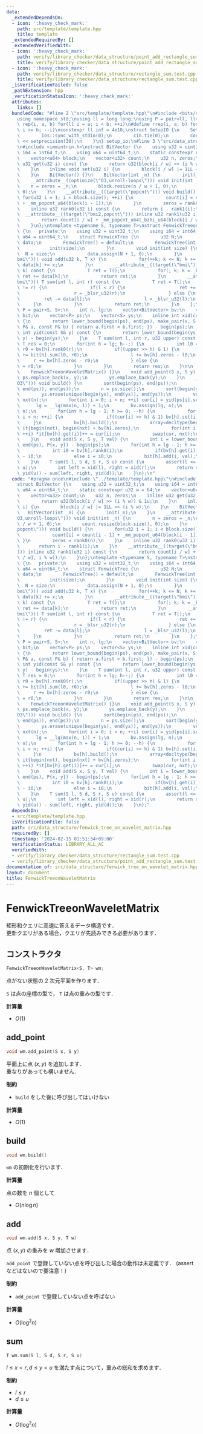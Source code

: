 ```yaml
---
data:
  _extendedDependsOn:
  - icon: ':heavy_check_mark:'
    path: src/template/template.hpp
    title: template
  _extendedRequiredBy: []
  _extendedVerifiedWith:
  - icon: ':heavy_check_mark:'
    path: verify/library_checker/data_structure/point_add_rectangle_sum.test.cpp
    title: verify/library_checker/data_structure/point_add_rectangle_sum.test.cpp
  - icon: ':heavy_check_mark:'
    path: verify/library_checker/data_structure/rectangle_sum.test.cpp
    title: verify/library_checker/data_structure/rectangle_sum.test.cpp
  _isVerificationFailed: false
  _pathExtension: hpp
  _verificationStatusIcon: ':heavy_check_mark:'
  attributes:
    links: []
  bundledCode: "#line 2 \"src/template/template.hpp\"\n#include <bits/stdc++.h>\n\
    using namespace std;\nusing ll = long long;\nusing P = pair<ll, ll>;\n#define\
    \ rep(i, a, b) for(ll i = a; i < b; ++i)\n#define rrep(i, a, b) for(ll i = a;\
    \ i >= b; --i)\nconstexpr ll inf = 4e18;\nstruct SetupIO {\n    SetupIO() {\n\
    \        ios::sync_with_stdio(0);\n        cin.tie(0);\n        cout << fixed\
    \ << setprecision(30);\n    }\n} setup_io;\n#line 3 \"src/data_structure/fenwick_tree_on_wavelet_matrix.hpp\"\
    \n#include <immintrin.h>\nstruct BitVector {\n    using u32 = uint32_t;\n    using\
    \ i64 = int64_t;\n    using u64 = uint64_t;\n    static constexpr u32 w = 64;\n\
    \    vector<u64> block;\n    vector<u32> count;\n    u32 n, zeros;\n    inline\
    \ u32 get(u32 i) const {\n        return u32(block[i / w] >> (i % w)) & 1u;\n\
    \    }\n    inline void set(u32 i) {\n        block[i / w] |= 1LL << (i % w);\n\
    \    }\n    BitVector() {}\n    BitVector(int _n) {\n        init(_n);\n    }\n\
    \    __attribute__((optimize(\"O3,unroll-loops\"))) void init(int _n) {\n    \
    \    n = zeros = _n;\n        block.resize(n / w + 1, 0);\n        count.resize(block.size(),\
    \ 0);\n    }\n    __attribute__((target(\"popcnt\"))) void build() {\n       \
    \ for(u32 i = 1; i < block.size(); ++i) {\n            count[i] = count[i - 1]\
    \ + _mm_popcnt_u64(block[i - 1]);\n        }\n        zeros = rank0(n);\n    }\n\
    \    inline u32 rank0(u32 i) const {\n        return i - rank1(i);\n    }\n  \
    \  __attribute__((target(\"bmi2,popcnt\"))) inline u32 rank1(u32 i) const {\n\
    \        return count[i / w] + _mm_popcnt_u64(_bzhi_u64(block[i / w], i % w));\n\
    \    }\n};\ntemplate <typename S, typename T>\nstruct FenwickTreeonWaveletMatrix\
    \ {\n   private:\n    using u32 = uint32_t;\n    using i64 = int64_t;\n    using\
    \ u64 = uint64_t;\n    struct FenwickTree {\n        u32 N;\n        vector<T>\
    \ data;\n        FenwickTree() = default;\n        FenwickTree(int size) {\n \
    \           init(size);\n        }\n        void init(int size) {\n          \
    \  N = size;\n            data.assign(N + 1, 0);\n        }\n        __attribute__((target(\"\
    bmi\"))) void add(u32 k, T x) {\n            for(++k; k <= N; k += _blsi_u32(k))\
    \ data[k] += x;\n        }\n        __attribute__((target(\"bmi\"))) T sum(u32\
    \ k) const {\n            T ret = T();\n            for(; k; k = _blsr_u32(k))\
    \ ret += data[k];\n            return ret;\n        }\n        __attribute__((target(\"\
    bmi\"))) T sum(int l, int r) const {\n            T ret = T();\n            while(l\
    \ != r) {\n                if(l < r) {\n                    ret += data[r];\n\
    \                    r = _blsr_u32(r);\n                } else {\n           \
    \         ret -= data[l];\n                    l = _blsr_u32(l);\n           \
    \     }\n            }\n            return ret;\n        }\n    };\n    using\
    \ P = pair<S, S>;\n    int n, lg;\n    vector<BitVector> bv;\n    vector<FenwickTree>\
    \ bit;\n    vector<P> ps;\n    vector<S> ys;\n    inline int xid(const S& x) const\
    \ {\n        return lower_bound(begin(ps), end(ps), make_pair(x, S()), [](const\
    \ P& a, const P& b) { return a.first < b.first; }) - begin(ps);\n    }\n    inline\
    \ int yid(const S& y) const {\n        return lower_bound(begin(ys), end(ys),\
    \ y) - begin(ys);\n    }\n    T sum(int l, int r, u32 upper) const {\n       \
    \ T res = 0;\n        for(int h = lg; h--;) {\n            int l0 = bv[h].rank0(l),\
    \ r0 = bv[h].rank0(r);\n            if((upper >> h) & 1) {\n                res\
    \ += bit[h].sum(l0, r0);\n                l += bv[h].zeros - l0;\n           \
    \     r += bv[h].zeros - r0;\n            } else {\n                l = l0, r\
    \ = r0;\n            }\n        }\n        return res;\n    }\n\n   public:\n\
    \    FenwickTreeonWaveletMatrix() {}\n    void add_point(S x, S y) {\n       \
    \ ps.emplace_back(x, y);\n        ys.emplace_back(y);\n    }\n    __attribute__((optimize(\"\
    O3\"))) void build() {\n        sort(begin(ps), end(ps));\n        ps.erase(unique(begin(ps),\
    \ end(ps)), end(ps));\n        n = ps.size();\n        sort(begin(ys), end(ys));\n\
    \        ys.erase(unique(begin(ys), end(ys)), end(ys));\n        vector<u32> cur(n),\
    \ nxt(n);\n        for(int i = 0; i < n; ++i) cur[i] = yid(ps[i].second);\n  \
    \      lg = __lg(max(n, 1)) + 1;\n        bv.assign(lg, n);\n        bit.assign(lg,\
    \ n);\n        for(int h = lg - 1; h >= 0; --h) {\n            for(int i = 0;\
    \ i < n; ++i) {\n                if((cur[i] >> h) & 1) bv[h].set(i);\n       \
    \     }\n            bv[h].build();\n            array<decltype(begin(nxt)), 2>\
    \ it{begin(nxt), begin(nxt) + bv[h].zeros};\n            for(int i = 0; i < n;\
    \ ++i) *it[bv[h].get(i)]++ = cur[i];\n            swap(cur, nxt);\n        }\n\
    \    }\n    void add(S x, S y, T val) {\n        int i = lower_bound(begin(ps),\
    \ end(ps), P{x, y}) - begin(ps);\n        for(int h = lg - 1; h >= 0; --h) {\n\
    \            int i0 = bv[h].rank0(i);\n            if(bv[h].get(i)) i += bv[h].zeros\
    \ - i0;\n            else i = i0;\n            bit[h].add(i, val);\n        }\n\
    \    }\n    T sum(S l, S d, S r, S u) const {\n        assert(l <= r and d <=\
    \ u);\n        int left = xid(l), right = xid(r);\n        return sum(left, right,\
    \ yid(u)) - sum(left, right, yid(d));\n    }\n};\n"
  code: "#pragma once\n#include \"../template/template.hpp\"\n#include <immintrin.h>\n\
    struct BitVector {\n    using u32 = uint32_t;\n    using i64 = int64_t;\n    using\
    \ u64 = uint64_t;\n    static constexpr u32 w = 64;\n    vector<u64> block;\n\
    \    vector<u32> count;\n    u32 n, zeros;\n    inline u32 get(u32 i) const {\n\
    \        return u32(block[i / w] >> (i % w)) & 1u;\n    }\n    inline void set(u32\
    \ i) {\n        block[i / w] |= 1LL << (i % w);\n    }\n    BitVector() {}\n \
    \   BitVector(int _n) {\n        init(_n);\n    }\n    __attribute__((optimize(\"\
    O3,unroll-loops\"))) void init(int _n) {\n        n = zeros = _n;\n        block.resize(n\
    \ / w + 1, 0);\n        count.resize(block.size(), 0);\n    }\n    __attribute__((target(\"\
    popcnt\"))) void build() {\n        for(u32 i = 1; i < block.size(); ++i) {\n\
    \            count[i] = count[i - 1] + _mm_popcnt_u64(block[i - 1]);\n       \
    \ }\n        zeros = rank0(n);\n    }\n    inline u32 rank0(u32 i) const {\n \
    \       return i - rank1(i);\n    }\n    __attribute__((target(\"bmi2,popcnt\"\
    ))) inline u32 rank1(u32 i) const {\n        return count[i / w] + _mm_popcnt_u64(_bzhi_u64(block[i\
    \ / w], i % w));\n    }\n};\ntemplate <typename S, typename T>\nstruct FenwickTreeonWaveletMatrix\
    \ {\n   private:\n    using u32 = uint32_t;\n    using i64 = int64_t;\n    using\
    \ u64 = uint64_t;\n    struct FenwickTree {\n        u32 N;\n        vector<T>\
    \ data;\n        FenwickTree() = default;\n        FenwickTree(int size) {\n \
    \           init(size);\n        }\n        void init(int size) {\n          \
    \  N = size;\n            data.assign(N + 1, 0);\n        }\n        __attribute__((target(\"\
    bmi\"))) void add(u32 k, T x) {\n            for(++k; k <= N; k += _blsi_u32(k))\
    \ data[k] += x;\n        }\n        __attribute__((target(\"bmi\"))) T sum(u32\
    \ k) const {\n            T ret = T();\n            for(; k; k = _blsr_u32(k))\
    \ ret += data[k];\n            return ret;\n        }\n        __attribute__((target(\"\
    bmi\"))) T sum(int l, int r) const {\n            T ret = T();\n            while(l\
    \ != r) {\n                if(l < r) {\n                    ret += data[r];\n\
    \                    r = _blsr_u32(r);\n                } else {\n           \
    \         ret -= data[l];\n                    l = _blsr_u32(l);\n           \
    \     }\n            }\n            return ret;\n        }\n    };\n    using\
    \ P = pair<S, S>;\n    int n, lg;\n    vector<BitVector> bv;\n    vector<FenwickTree>\
    \ bit;\n    vector<P> ps;\n    vector<S> ys;\n    inline int xid(const S& x) const\
    \ {\n        return lower_bound(begin(ps), end(ps), make_pair(x, S()), [](const\
    \ P& a, const P& b) { return a.first < b.first; }) - begin(ps);\n    }\n    inline\
    \ int yid(const S& y) const {\n        return lower_bound(begin(ys), end(ys),\
    \ y) - begin(ys);\n    }\n    T sum(int l, int r, u32 upper) const {\n       \
    \ T res = 0;\n        for(int h = lg; h--;) {\n            int l0 = bv[h].rank0(l),\
    \ r0 = bv[h].rank0(r);\n            if((upper >> h) & 1) {\n                res\
    \ += bit[h].sum(l0, r0);\n                l += bv[h].zeros - l0;\n           \
    \     r += bv[h].zeros - r0;\n            } else {\n                l = l0, r\
    \ = r0;\n            }\n        }\n        return res;\n    }\n\n   public:\n\
    \    FenwickTreeonWaveletMatrix() {}\n    void add_point(S x, S y) {\n       \
    \ ps.emplace_back(x, y);\n        ys.emplace_back(y);\n    }\n    __attribute__((optimize(\"\
    O3\"))) void build() {\n        sort(begin(ps), end(ps));\n        ps.erase(unique(begin(ps),\
    \ end(ps)), end(ps));\n        n = ps.size();\n        sort(begin(ys), end(ys));\n\
    \        ys.erase(unique(begin(ys), end(ys)), end(ys));\n        vector<u32> cur(n),\
    \ nxt(n);\n        for(int i = 0; i < n; ++i) cur[i] = yid(ps[i].second);\n  \
    \      lg = __lg(max(n, 1)) + 1;\n        bv.assign(lg, n);\n        bit.assign(lg,\
    \ n);\n        for(int h = lg - 1; h >= 0; --h) {\n            for(int i = 0;\
    \ i < n; ++i) {\n                if((cur[i] >> h) & 1) bv[h].set(i);\n       \
    \     }\n            bv[h].build();\n            array<decltype(begin(nxt)), 2>\
    \ it{begin(nxt), begin(nxt) + bv[h].zeros};\n            for(int i = 0; i < n;\
    \ ++i) *it[bv[h].get(i)]++ = cur[i];\n            swap(cur, nxt);\n        }\n\
    \    }\n    void add(S x, S y, T val) {\n        int i = lower_bound(begin(ps),\
    \ end(ps), P{x, y}) - begin(ps);\n        for(int h = lg - 1; h >= 0; --h) {\n\
    \            int i0 = bv[h].rank0(i);\n            if(bv[h].get(i)) i += bv[h].zeros\
    \ - i0;\n            else i = i0;\n            bit[h].add(i, val);\n        }\n\
    \    }\n    T sum(S l, S d, S r, S u) const {\n        assert(l <= r and d <=\
    \ u);\n        int left = xid(l), right = xid(r);\n        return sum(left, right,\
    \ yid(u)) - sum(left, right, yid(d));\n    }\n};"
  dependsOn:
  - src/template/template.hpp
  isVerificationFile: false
  path: src/data_structure/fenwick_tree_on_wavelet_matrix.hpp
  requiredBy: []
  timestamp: '2024-02-15 01:51:34+09:00'
  verificationStatus: LIBRARY_ALL_AC
  verifiedWith:
  - verify/library_checker/data_structure/rectangle_sum.test.cpp
  - verify/library_checker/data_structure/point_add_rectangle_sum.test.cpp
documentation_of: src/data_structure/fenwick_tree_on_wavelet_matrix.hpp
layout: document
title: FenwickTreeonWaveletMatrix
---
```


# FenwickTreeonWaveletMatrix

矩形和クエリに高速に答えるデータ構造です．<br>
更新クエリがある場合，クエリが先読みできる必要があります．

## コンストラクタ

```cpp
FenwickTreeonWaveletMatrix<S, T> wm;
```

点がない状態の $2$ 次元平面を作ります．

`S` は点の座標の型で， `T` は点の重みの型です．

**計算量**

- $O(1)$

## add_point

```cpp
void wm.add_point(S x, S y)
```

平面上に点 $(x, y)$ を追加します．<br>
重なりがあっても構いません．

**制約**

- `build` をした後に呼び出してはいけない

**計算量**

- $O(1)$

## build

```cpp
void wm.build()
```

`wm` の初期化を行います．

**計算量**

点の数を $n$ 個として

- $O(n \log n)$

## add

```cpp
void wm.add(S x, S y, T w)
```

点 $(x, y)$ の重みを $w$ 増加させます．

`add_point` で登録していない点を呼び出した場合の動作は未定義です． (assertなどはないので要注意！)

**制約**

- `add_point` で登録していない点を呼ばない

**計算量**

- $O(\log^2 n)$

## sum

```cpp
T wm.sum(S l, S d, S r, S u)
```

$l \leq x < r, d \leq y < u$ を満たす点について，重みの総和を求めます．

**制約**

- $l \leq r$
- $d \leq u$

**計算量**

- $O(\log^2 n)$